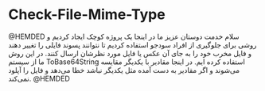 # Check-File-Mime-Type
@HEMDED
سلام خدمت دوستان عزیز
ما در اینجا یک پروژه کوچک ایجاد کردیم و روشی برای جلوگیری از 
افراد سودجو استفاده کردیم تا نتوانند پسوند فایلی را تغییر دهند
و فایل مخرب خود را به جای آن عکس یا فایل مورد نظرشان ارسال کنند.
در این روش ما از سیستم ToBase64String استفاده کرده ایم.
در اینجا مقادیر با یکدیگر مقایسه می‌شوند و اگر مقادیر به دست آمده
مثل یکدیگر نباشد خطا می‌دهد و فایل را آپلود نمی‌کند.
@HEMDED
